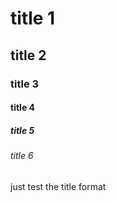 # title 1
## title 2
### title 3
#### title 4
##### title 5
###### title 6
just test the title format
